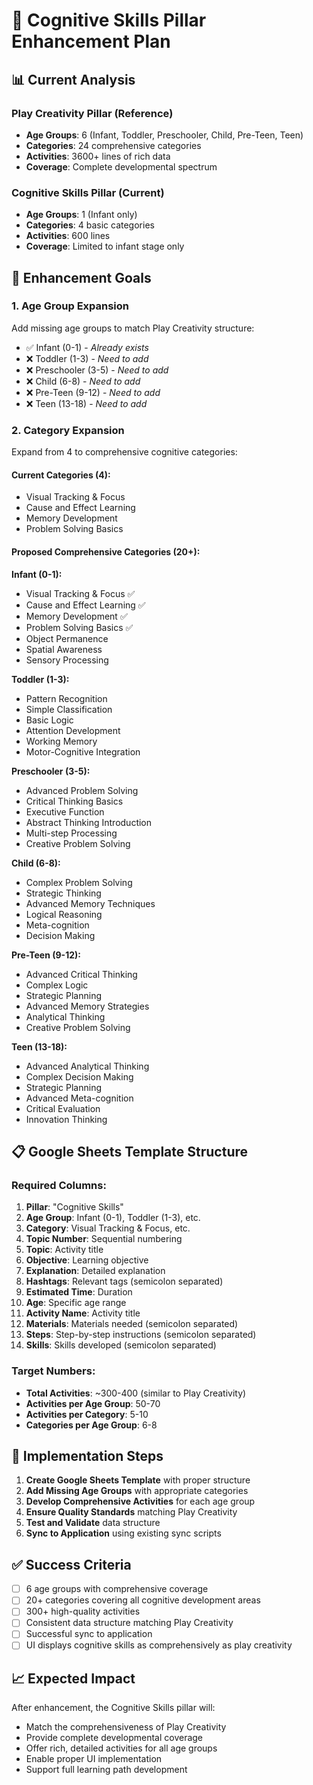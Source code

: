 # 🧠 Cognitive Skills Pillar Enhancement Plan

## 📊 Current Analysis

### Play Creativity Pillar (Reference)
- **Age Groups**: 6 (Infant, Toddler, Preschooler, Child, Pre-Teen, Teen)
- **Categories**: 24 comprehensive categories
- **Activities**: 3600+ lines of rich data
- **Coverage**: Complete developmental spectrum

### Cognitive Skills Pillar (Current)
- **Age Groups**: 1 (Infant only)
- **Categories**: 4 basic categories
- **Activities**: 600 lines
- **Coverage**: Limited to infant stage only

## 🎯 Enhancement Goals

### 1. Age Group Expansion
Add missing age groups to match Play Creativity structure:
- ✅ Infant (0-1) - *Already exists*
- ❌ Toddler (1-3) - *Need to add*
- ❌ Preschooler (3-5) - *Need to add*
- ❌ Child (6-8) - *Need to add*
- ❌ Pre-Teen (9-12) - *Need to add*
- ❌ Teen (13-18) - *Need to add*

### 2. Category Expansion
Expand from 4 to comprehensive cognitive categories:

#### Current Categories (4):
- Visual Tracking & Focus
- Cause and Effect Learning
- Memory Development
- Problem Solving Basics

#### Proposed Comprehensive Categories (20+):
**Infant (0-1):**
- Visual Tracking & Focus ✅
- Cause and Effect Learning ✅
- Memory Development ✅
- Problem Solving Basics ✅
- Object Permanence
- Spatial Awareness
- Sensory Processing

**Toddler (1-3):**
- Pattern Recognition
- Simple Classification
- Basic Logic
- Attention Development
- Working Memory
- Motor-Cognitive Integration

**Preschooler (3-5):**
- Advanced Problem Solving
- Critical Thinking Basics
- Executive Function
- Abstract Thinking Introduction
- Multi-step Processing
- Creative Problem Solving

**Child (6-8):**
- Complex Problem Solving
- Strategic Thinking
- Advanced Memory Techniques
- Logical Reasoning
- Meta-cognition
- Decision Making

**Pre-Teen (9-12):**
- Advanced Critical Thinking
- Complex Logic
- Strategic Planning
- Advanced Memory Strategies
- Analytical Thinking
- Creative Problem Solving

**Teen (13-18):**
- Advanced Analytical Thinking
- Complex Decision Making
- Strategic Planning
- Advanced Meta-cognition
- Critical Evaluation
- Innovation Thinking

## 📋 Google Sheets Template Structure

### Required Columns:
1. **Pillar**: "Cognitive Skills"
2. **Age Group**: Infant (0-1), Toddler (1-3), etc.
3. **Category**: Visual Tracking & Focus, etc.
4. **Topic Number**: Sequential numbering
5. **Topic**: Activity title
6. **Objective**: Learning objective
7. **Explanation**: Detailed explanation
8. **Hashtags**: Relevant tags (semicolon separated)
9. **Estimated Time**: Duration
10. **Age**: Specific age range
11. **Activity Name**: Activity title
12. **Materials**: Materials needed (semicolon separated)
13. **Steps**: Step-by-step instructions (semicolon separated)
14. **Skills**: Skills developed (semicolon separated)

### Target Numbers:
- **Total Activities**: ~300-400 (similar to Play Creativity)
- **Activities per Age Group**: 50-70
- **Activities per Category**: 5-10
- **Categories per Age Group**: 6-8

## 🚀 Implementation Steps

1. **Create Google Sheets Template** with proper structure
2. **Add Missing Age Groups** with appropriate categories
3. **Develop Comprehensive Activities** for each age group
4. **Ensure Quality Standards** matching Play Creativity
5. **Test and Validate** data structure
6. **Sync to Application** using existing sync scripts

## ✅ Success Criteria

- [ ] 6 age groups with comprehensive coverage
- [ ] 20+ categories covering all cognitive development areas
- [ ] 300+ high-quality activities
- [ ] Consistent data structure matching Play Creativity
- [ ] Successful sync to application
- [ ] UI displays cognitive skills as comprehensively as play creativity

## 📈 Expected Impact

After enhancement, the Cognitive Skills pillar will:
- Match the comprehensiveness of Play Creativity
- Provide complete developmental coverage
- Offer rich, detailed activities for all age groups
- Enable proper UI implementation
- Support full learning path development
